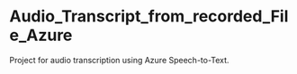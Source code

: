 # Audio_Transcript_from_recorded_File_Azure
Project for audio transcription using Azure Speech-to-Text.
